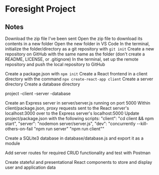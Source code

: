 # Foresight Project

## Notes
Download the zip file I've been sent
Open the zip file to download its contents in a new folder
Open the new folder in VS Code
In the terminal, initialize the folder/directory as a git repository with `git init`
Create a new repository on GitHub with the same name as the folder (don't create a README, LICENSE, or .gitignore)
In the terminal, set up the remote repository and push the local repository to GitHub

Create a package.json with `npm init`
Create a React frontend in a client directory with the command `npx create-react-app client`
Create a server directory
Create a database directory

project
-client
-server
-database

Create an Express server in server/server.js running on port 5000
Within client/package.json, proxy requests sent to the React server's localhost:3000 over to the Express server's localhost:5000
Update project/package.json with the following scripts:
  "client": "cd client && npm start",
  "server": "nodemon server/server.js",
  "dev": "concurrently --kill-others-on-fail \"npm run server\" \"npm run client\""

Create a SQLite3 database in database/database.js and export it as a module

Add server routes for required CRUD functionality and test with Postman

Create stateful and presentational React components to store and display user and application data